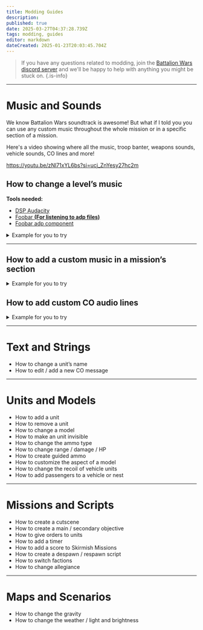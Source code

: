 ```yaml
---
title: Modding Guides
description: 
published: true
date: 2025-03-27T04:37:28.739Z
tags: modding, guides
editor: markdown
dateCreated: 2025-01-23T20:03:45.704Z
---
```


> If you have any questions related to modding, join the [Battalion Wars discord server](https://discord.gg/aPvrTsDARJ)  and we'll be happy to help with anything you might be stuck on.
{.is-info}

---

# Music and Sounds

We know Battalion Wars soundtrack is awesome! But what if I told you you can use any custom music throughout the whole mission or in a specific section of a mission.

Here's a video showing where all the music, troop banter, weapons sounds, vehicle sounds, CO lines and more!

https://youtu.be/zNl71xYL6bs?si=ucj_ZnYesy27hc2m

## How to change a level’s music

**Tools needed:**

- [DSP Audacity](https://github.com/jackoalan/audacity/releases/tag/v2.3.0)
- [Foobar **(For listening to adp files)**](https://www.foobar2000.org/getfile/foobar2000_v1.6.10.exe)
- [Foobar adp component](https://www.vgmpf.com/Wiki/index.php/ADPCM_Decoders)



<details>
<summary>Example for you to try</summary>
<br>
  

<br><br>
</details>

---

## How to add a custom music in a mission’s section

<details>
<summary>Example for you to try</summary>
<br>
  

<br><br>
</details>

## How to add custom CO audio lines

<details>
<summary>Example for you to try</summary>
<br>
  

<br><br>
</details>

---

# Text and Strings

- How to change a unit’s name
- How to edit / add a new CO message

---

# Units and Models

- How to add a unit
- How to remove a unit
- How to change a model
- How to make an unit invisible
- How to change the ammo type
- How to change range / damage / HP
- How to create guided ammo
- How to customize the aspect of a model
- How to change the recoil of vehicle units
- How to add passengers to a vehicle or nest

---

# Missions and Scripts

- How to create a cutscene
- How to create a main / secondary objective
- How to give orders to units
- How to add a timer
- How to add a score to Skirmish Missions
- How to create a despawn / respawn script
- How to switch factions
- How to change allegiance

---

# Maps and Scenarios

- How to change the gravity
- How to change the weather / light and brightness










